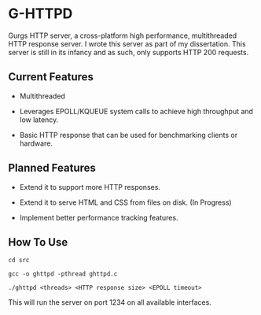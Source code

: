 # G-HTTPD
Gurgs HTTP server, a cross-platform high performance, multithreaded HTTP response server. I wrote this server as part of my dissertation. This server is still in its infancy and as such, only supports HTTP 200 requests.

## Current Features
- Multithreaded

- Leverages EPOLL/KQUEUE system calls to achieve high throughput and low latency.

- Basic HTTP response that can be used for benchmarking clients or hardware.


## Planned Features
- Extend it to support more HTTP responses.

- Extend it to serve HTML and CSS from files on disk. (In Progress)

- Implement better performance tracking features.



## How To Use
`cd src`

`gcc -o ghttpd -pthread ghttpd.c`

`./ghttpd <threads> <HTTP response size> <EPOLL timeout>`

This will run the server on port 1234 on all available interfaces.

